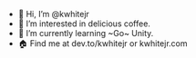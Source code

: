 - 👋 Hi, I’m @kwhitejr
- 👀 I’m interested in delicious coffee.
- 🌱 I’m currently learning ~Go~ Unity.
- 🏠 Find me at dev.to/kwhitejr or kwhitejr.com

<!---
kwhitejr/kwhitejr is a ✨ special ✨ repository because its `README.md` (this file) appears on your GitHub profile.
You can click the Preview link to take a look at your changes.
--->
